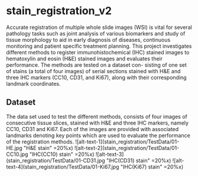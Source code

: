 # stain_registration_v2
Accurate registration of multiple whole slide images (WSI) is vital for several pathology tasks
such as joint analysis of various biomarkers and study of tissue morphology to aid in early diagnosis
of diseases, continuous monitoring and patient specific treatment planning. This project investigates
different methods to register immunohistochemical (IHC) stained images to hematoxylin and eosin
(H&E) stained images and evaluates their performance. The methods are tested on a dataset con-
sisting of one set of stains (a total of four images) of serial sections stained with H&E and three IHC
markers (CC10, CD31, and Ki67), along with their corresponding landmark coordinates.
## Dataset
The data set used to test the different methods, consists of four images of consecutive tissue slices, stained
with H&E and three IHC markers, namely CC10, CD31 and Ki67. Each of the images are provided with
associated landmarks denoting key points which are used to evaluate the performance of the registration
methods. 
![alt-text-1](stain_registration/TestData/01-HE.jpg "H&E stain" =20%x) ![alt-text-2](stain_registration/TestData/01-CC10.jpg "IHC(CC10) stain" =20%x) ![alt-text-3](stain_registration/TestData/01-CD31.jpg "IHC(CD31) stain" =20%x) ![alt-text-4](stain_registration/TestData/01-Ki67.jpg "IHC(Ki67) stain" =20%x)


